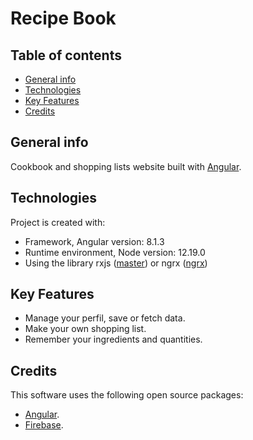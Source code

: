 # Recipe Book

## Table of contents
* [General info](#general-info)
* [Technologies](#technologies)
* [Key Features](#key-features)
* [Credits](#credits)

## General info
Cookbook and shopping lists website built with [Angular](https://angular.io/).

## Technologies
Project is created with:
* Framework, Angular version: 8.1.3
* Runtime environment, Node version: 12.19.0
* Using the library rxjs ([master](https://github.com/JulioRodriguezR/recipe-book)) or ngrx ([ngrx](https://github.com/JulioRodriguezR/recipe-book/tree/ngrx))

## Key Features
- Manage your perfil, save or fetch data.
- Make your own shopping list.
- Remember your ingredients and quantities.

## Credits
This software uses the following open source packages:
- [Angular](https://angular.io/).
- [Firebase](https://firebase.google.com/).
